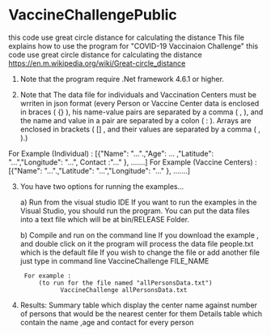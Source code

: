 # VaccineChallengePublic
this code use great circle distance for calculating the distance
This file explains how to use the program for
"COVID-19 Vaccinaion Challenge"
this code use great circle distance for calculating the distance
https://en.m.wikipedia.org/wiki/Great-circle_distance

1) Note that the program require .Net framework 4.6.1 or higher.

2) Note that The data file for individuals and Vaccination Centers must be wrriten in json format
(every Person or Vaccine Center data is enclosed in braces ( {} ),
his name-value pairs are separated by a comma ( , ),
and the name and value in a pair are separated by a colon ( : ).
Arrays are enclosed in brackets ( [] , and their values are separated by a comma ( , ).)

For Example (Individual) :
     [{"Name": "...".,"Age": ... ,"Latitude": "...","Longitude": "...", Contact :"..." }, .......]
For Example (Vaccine Centers) :
     [{"Name": "...".,"Latitude": "...","Longitude": "..." }, .......]

3) You have two options for running the examples...

	a) Run from the visual studio IDE 
		If you want to run the examples in the Visual Studio, you should
		run the program.
		You can put the data files into a text file which will be at 
		bin/RELEASE Folder. 


	b) Compile and run on the command line 
		If you download the example , and double click on it 		the program will process the data file people.txt which is the default file 		If you wish to change the file or add another file just type in command line
						  VaccineChallenge FILE_NAME
                  
		For example :
			(to run for the file named "allPersonsData.txt")
                  VaccineChallenge allPersonsData.txt 


4) Results:
	Summary table which display the center name against number of persons that would be the nearest center for them
	Details table which contain the name ,age and contact for every person
	

	
                  
